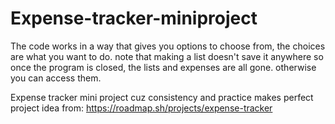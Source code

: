 # Expense-tracker-miniproject
The code works in a way that gives you options to choose from, the choices are what you want to do.
note that making a list doesn't save it anywhere so once the program is closed, the lists and expenses are all gone.
otherwise you can access them.

Expense tracker mini project cuz consistency and practice makes perfect
project idea from: https://roadmap.sh/projects/expense-tracker
